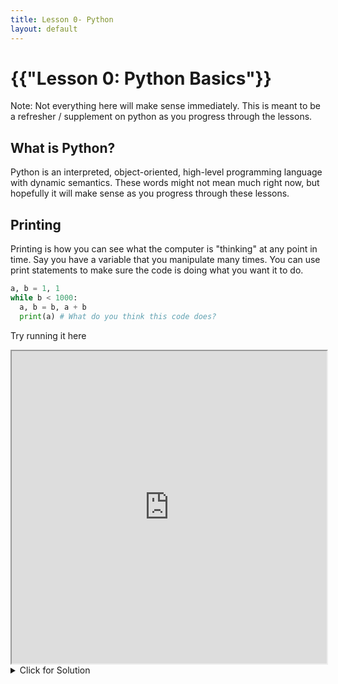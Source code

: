 ```yaml
---
title: Lesson 0- Python
layout: default
---
```


# {{"Lesson 0: Python Basics"}}

Note: Not everything here will make sense immediately. This is meant to be a refresher / supplement on python as you progress through the lessons.

## What is Python?

Python is an interpreted, object-oriented, high-level programming language with dynamic semantics.
These words might not mean much right now, but hopefully it will make sense as you progress through these lessons.

## Printing

Printing is how you can see what the computer is "thinking" at any point in time. Say you have a variable that you manipulate many times. You can use print statements to make sure the code is doing what you want it to do.

```python
a, b = 1, 1
while b < 1000:
  a, b = b, a + b 
  print(a) # What do you think this code does?
```

Try running it here
<iframe
  src="https://jupyterlite.github.io/demo/repl/index.html?kernel=python&toolbar=1"
  width="100%"
  height="500px"
>
</iframe>

<details><summary>Click for Solution</summary>

<div class="language-python highlighter-rouge"><div class="highlight"><pre class="highlight">
<code>It generates the Fibbonacci numbers less than 1000.</code>
</pre></div></div>


## Comments

Comments are text in code that are ignored by the python interpreter. The program can't see comments, they're meant entirely for humans

```python
a = 1
# return a 
# the statement above does nothing
return a 
# the statement above does something
"""
This is a multi-line comment
which is actually just a really long string.
"""
```


## Arithmetic Operations

Python has many arithmetic operators that work on various data types. The basic ones are:
* ```+``` for addition 
* ```-``` for subtraction
* ```*``` for multiplication
* ```/``` for division
* ```%``` for modulo (remainder)
* ```**``` for exponentiation

```python
3 + 3 # = 6
's' + 'tring' # = 'string'
[3] * 3 # = [3,3,3]
3 ** 2 # = 9
```


## Assignment Operators

Python has assignment operators that set the value of the variable on the left side. The basic ones are:
* ```=``` for assigning
* ```+=``` for adding then assigning
* ```-=``` for subtracting then assigning
* ```*=``` for multiplying then assigning
* ```/=``` for multiplying then assigning

```python
x = 10 # x = 10 
x += 2 # x = 12 
x /= 6 # x = 2
x *= 4 # x = 8
```

## Comparison Operators

Python has comparison operators that return true or false based on the values on the left and right. The basic ones are:
* ```==``` check if equal
* ```<``` check if less than
* ```<=``` check if less than or equal to 
* ```>``` check if greater than
* ```>=``` check if greater than or equal to

```python
x = 10 # x = 10 
x == 10 # Returns True
x < 10 # Returns False
x <= 10 # Returns True 
```

## Modulo Operator

The modulo operator is also known as the remainder operator. It returns the remainder of the division of the left by the right number.

```python
4 % 2 == 0 
2 % 4 == 2 
7 % 3 == 1
```

Activity: How would you implement the modulo operator without using ```%```?


## Strings

Strings are essentially a list of single characters. ```"hello"``` can be thought of as ```['h', 'e', 'l', 'l', 'o']```

### Indexing

Sometimes we want to access parts of a larger string. We do this by indexing into the string with brackets at the end.\
A single character can be accessed with ```[<index>]```, and a substring can be accessed with ```[<start>:<end>]``` where start is inclusive and end is exclusive.
Note: Python is zero indexed. This means the first letter in a string is accessed with ```[0]```.
Note 2: You can also index with negative numbers, which wraps around to the end of the string.
Note 3: If you ommit start or end in a substring, python assumes you mean the beginning or end of the string, respectively.

```python
string = "coding is fun"
string[0] # = "c"
string[-2] # = "u"
string[0:5] # = "codin"
string[:4] # = "cod"
string[4:] # = "ing is fun"
```

### in 

The ```in``` keyword is used to see if a value is present in a sequence. For strings, it returns true if a string exists in a different string and false otherwise.

```python
"fun" in "coding is fun" # = True 
"fun!" in "coding is fun" # = False 
"bca" in "abc" # = False 
"e" in "ea sports its in the game" # = True 
```

### length

Python has a built-in ```len()``` function that returns the length of the string.

```python
len("hello") # = 5
len("") # = 0
```

### Iterating

Sometimes you want to access each character in a string in succession. You can do this using a ```for``` loop.

```python
for letter in "hello!":
  print(letter) # "h", "e", "l", "l", "o", "!"
```



<!--
You can use HTML elements in Markdown, such as the comment element, and they won't
be affected by a markdown parser. However, if you create an HTML element in your
markdown file, you cannot use markdown syntax within that element's contents.
-->